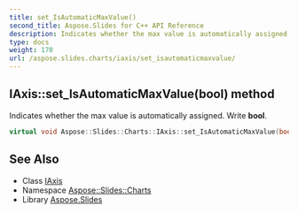```yaml
---
title: set_IsAutomaticMaxValue()
second_title: Aspose.Slides for C++ API Reference
description: Indicates whether the max value is automatically assigned. Write bool.
type: docs
weight: 170
url: /aspose.slides.charts/iaxis/set_isautomaticmaxvalue/
---
```

## IAxis::set_IsAutomaticMaxValue(bool) method


Indicates whether the max value is automatically assigned. Write **bool**.

```cpp
virtual void Aspose::Slides::Charts::IAxis::set_IsAutomaticMaxValue(bool value)=0
```

## See Also

* Class [IAxis](../)
* Namespace [Aspose::Slides::Charts](../../)
* Library [Aspose.Slides](../../../)